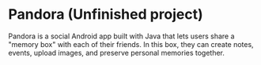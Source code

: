 # Pandora (Unfinished project)

Pandora is a social Android app built with Java that lets users share a "memory box" with each of their friends. In this box, they can create notes, events, upload images, and preserve personal memories together.
